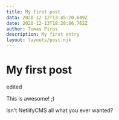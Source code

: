 ```yaml
---
title: My first post
data: 2020-12-12T13:45:20.649Z
date: 2020-12-13T18:28:06.762Z
author: Tomas Piros
description: My first entry
layout: layouts/post.njk
---
```

# My first post

edited

This is awesome! ;)

Isn't NetlifyCMS all what you ever wanted?